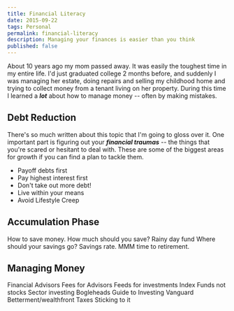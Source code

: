 ```yaml
---
title: Financial Literacy
date: 2015-09-22
tags: Personal
permalink: financial-literacy
description: Managing your finances is easier than you think
published: false
---
```


About 10 years ago my mom passed away. It was easily the toughest time in my entire life. I'd just graduated college 2 months before, and suddenly I was managing her estate, doing repairs and selling my childhood home and trying to collect money from a tenant living on her property. During this time I learned a ___lot___ about how to manage money -- often by making mistakes.

## Debt Reduction

There's so much written about this topic that I'm going to gloss over it. One important part is figuring out your ___financial traumas___ -- the things that you're scared or hesitant to deal with. These are some of the biggest areas for growth if you can find a plan to tackle them.

* Payoff debts first
* Pay highest interest first
* Don't take out more debt!
* Live within your means
* Avoid Lifestyle Creep


## Accumulation Phase

How to save money.
How much should you save?
  Rainy day fund
  Where should your savings go?
Savings rate.
  MMM time to retirement.

## Managing Money

Financial Advisors
  Fees for Advisors
  Feeds for investments
Index Funds not stocks
  Sector investing
Bogleheads Guide to Investing
  Vanguard
Betterment/wealthfront
Taxes
Sticking to it
